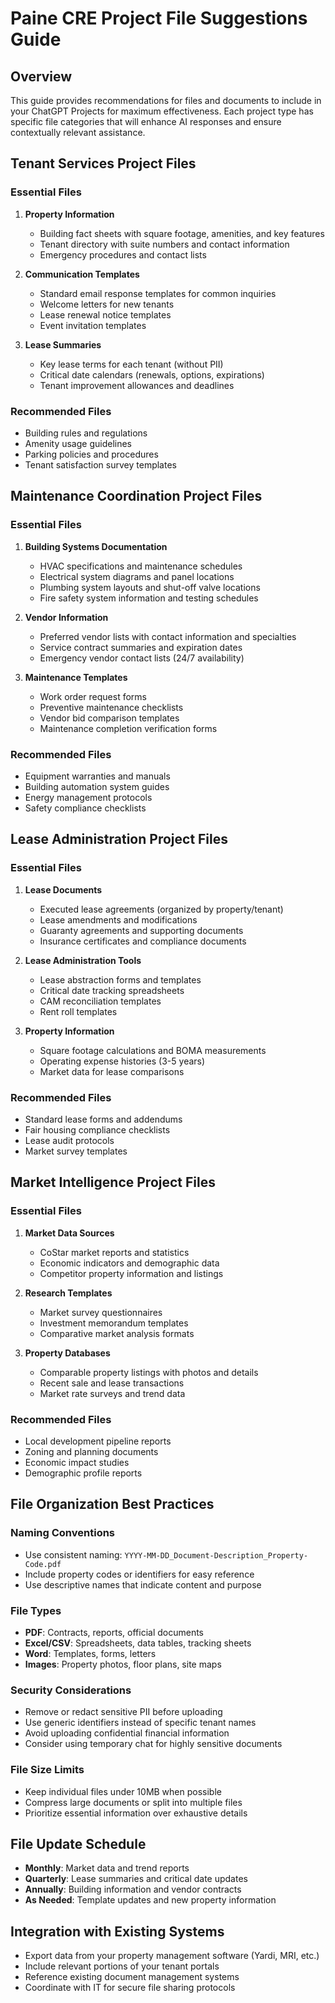 # Paine CRE Project File Suggestions Guide

## Overview
This guide provides recommendations for files and documents to include in your ChatGPT Projects for maximum effectiveness. Each project type has specific file categories that will enhance AI responses and ensure contextually relevant assistance.

## Tenant Services Project Files

### Essential Files
1. **Property Information**
   - Building fact sheets with square footage, amenities, and key features
   - Tenant directory with suite numbers and contact information
   - Emergency procedures and contact lists

2. **Communication Templates**
   - Standard email response templates for common inquiries
   - Welcome letters for new tenants
   - Lease renewal notice templates
   - Event invitation templates

3. **Lease Summaries**
   - Key lease terms for each tenant (without PII)
   - Critical date calendars (renewals, options, expirations)
   - Tenant improvement allowances and deadlines

### Recommended Files
- Building rules and regulations
- Amenity usage guidelines
- Parking policies and procedures
- Tenant satisfaction survey templates

## Maintenance Coordination Project Files

### Essential Files
1. **Building Systems Documentation**
   - HVAC specifications and maintenance schedules
   - Electrical system diagrams and panel locations
   - Plumbing system layouts and shut-off valve locations
   - Fire safety system information and testing schedules

2. **Vendor Information**
   - Preferred vendor lists with contact information and specialties
   - Service contract summaries and expiration dates
   - Emergency vendor contact lists (24/7 availability)

3. **Maintenance Templates**
   - Work order request forms
   - Preventive maintenance checklists
   - Vendor bid comparison templates
   - Maintenance completion verification forms

### Recommended Files
- Equipment warranties and manuals
- Building automation system guides
- Energy management protocols
- Safety compliance checklists

## Lease Administration Project Files

### Essential Files
1. **Lease Documents**
   - Executed lease agreements (organized by property/tenant)
   - Lease amendments and modifications
   - Guaranty agreements and supporting documents
   - Insurance certificates and compliance documents

2. **Lease Administration Tools**
   - Lease abstraction forms and templates
   - Critical date tracking spreadsheets
   - CAM reconciliation templates
   - Rent roll templates

3. **Property Information**
   - Square footage calculations and BOMA measurements
   - Operating expense histories (3-5 years)
   - Market data for lease comparisons

### Recommended Files
- Standard lease forms and addendums
- Fair housing compliance checklists
- Lease audit protocols
- Market survey templates

## Market Intelligence Project Files

### Essential Files
1. **Market Data Sources**
   - CoStar market reports and statistics
   - Economic indicators and demographic data
   - Competitor property information and listings

2. **Research Templates**
   - Market survey questionnaires
   - Investment memorandum templates
   - Comparative market analysis formats

3. **Property Databases**
   - Comparable property listings with photos and details
   - Recent sale and lease transactions
   - Market rate surveys and trend data

### Recommended Files
- Local development pipeline reports
- Zoning and planning documents
- Economic impact studies
- Demographic profile reports

## File Organization Best Practices

### Naming Conventions
- Use consistent naming: `YYYY-MM-DD_Document-Description_Property-Code.pdf`
- Include property codes or identifiers for easy reference
- Use descriptive names that indicate content and purpose

### File Types
- **PDF**: Contracts, reports, official documents
- **Excel/CSV**: Spreadsheets, data tables, tracking sheets
- **Word**: Templates, forms, letters
- **Images**: Property photos, floor plans, site maps

### Security Considerations
- Remove or redact sensitive PII before uploading
- Use generic identifiers instead of specific tenant names
- Avoid uploading confidential financial information
- Consider using temporary chat for highly sensitive documents

### File Size Limits
- Keep individual files under 10MB when possible
- Compress large documents or split into multiple files
- Prioritize essential information over exhaustive details

## File Update Schedule
- **Monthly**: Market data and trend reports
- **Quarterly**: Lease summaries and critical date updates
- **Annually**: Building information and vendor contracts
- **As Needed**: Template updates and new property information

## Integration with Existing Systems
- Export data from your property management software (Yardi, MRI, etc.)
- Include relevant portions of your tenant portals
- Reference existing document management systems
- Coordinate with IT for secure file sharing protocols
